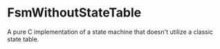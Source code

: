 # FsmWithoutStateTable
A pure C implementation of a state machine that doesn't utilize a classic state table.
